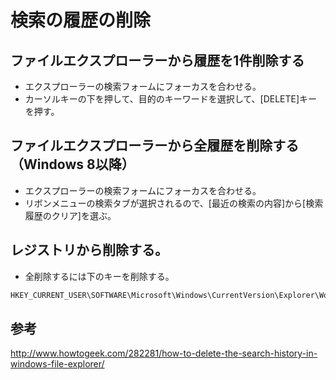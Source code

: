 ﻿# 検索の履歴の削除


## ファイルエクスプローラーから履歴を1件削除する

- エクスプローラーの検索フォームにフォーカスを合わせる。
- カーソルキーの下を押して、目的のキーワードを選択して、[DELETE]キーを押す。

## ファイルエクスプローラーから全履歴を削除する （Windows 8以降）

- エクスプローラーの検索フォームにフォーカスを合わせる。
- リボンメニューの検索タブが選択されるので、[最近の検索の内容]から[検索履歴のクリア]を選ぶ。

## レジストリから削除する。

- 全削除するには下のキーを削除する。

```powershell
HKEY_CURRENT_USER\SOFTWARE\Microsoft\Windows\CurrentVersion\Explorer\Word\WordWheelQuery
```

## 参考
http://www.howtogeek.com/282281/how-to-delete-the-search-history-in-windows-file-explorer/
